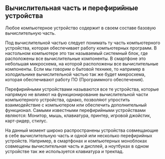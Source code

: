 ## Вычислительная часть и перефирийные устройства

Любое компьютерное устройство содержит в своем составе базовую вычислительную часть.

Под вычислительной частью следует понимать ту часть компьютерного устройства, которая обеспечивает работу компьютерных программ. В настольном компьютере это так называемый системный блок, где расположены все вычислительные компоненты. В смартфоне это небольшая микросхема, на которой расположены все вычислительные компоненты. Если мы говорим о бытовой технике, то например в холодильнике вычислительной частью так же будет микросхема, которая обеспечивают работу ПО (Программного обеспечения).

Перефирийными устройствами называются все те устройства, которые напрямую не влияют на функционирование вычислительной части компьютерного устройства, однако, позволяют упростить взаимодействие с компьютером или обеспечить дополнительный функционал. Самыми известными перефирийными устройствами являются: Монитор, мышь, клавиатура, принтер, игровой джойстик, карт-ридер, стилус.

На данный момент широко распространены устройства совмещающие в себе вычислительную часть и одной или несколько перефирийных устройств. Например, в смартфонах и компьютерных моноблоках совмещены вычислительная часть и дисплей, а ноутбуках в одном устройстве так же используется клавиатура и трекпад.
